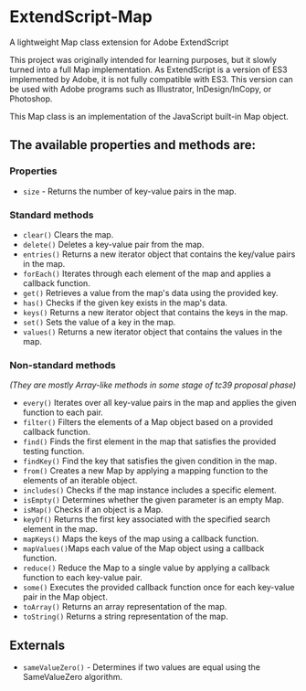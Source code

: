 # ExtendScript-Map
A lightweight Map class extension for Adobe ExtendScript

This project was originally intended for learning purposes, but it slowly turned into a full Map implementation.
As ExtendScript is a version of ES3 implemented by Adobe, it is not fully compatible with ES3.
This version can be used with Adobe programs such as Illustrator, InDesign/InCopy, or Photoshop.

This Map class is an implementation of the JavaScript built-in Map object.

## The available properties and methods are:

### Properties

* `size` -     Returns the number of key-value pairs in the map.

### Standard methods

* `clear()`    Clears the map.
* `delete()`   Deletes a key-value pair from the map.
* `entries()`  Returns a new iterator object that contains the key/value pairs in the map.
* `forEach()`  Iterates through each element of the map and applies a callback function.
* `get()`      Retrieves a value from the map's data using the provided key.
* `has()`      Checks if the given key exists in the map's data.
* `keys()`     Returns a new iterator object that contains the keys in the map.
* `set()`      Sets the value of a key in the map.
* `values()`   Returns a new iterator object that contains the values in the map.

### Non-standard methods
*(They are mostly Array-like methods in some stage of tc39 proposal phase)*

* `every()`    Iterates over all key-value pairs in the map and applies the given function to each pair.
* `filter()`   Filters the elements of a Map object based on a provided callback function.
* `find()`     Finds the first element in the map that satisfies the provided testing function.
* `findKey()`  Find the key that satisfies the given condition in the map.
* `from()`     Creates a new Map by applying a mapping function to the elements of an iterable object.
* `includes()` Checks if the map instance includes a specific element.
* `isEmpty()`  Determines whether the given parameter is an empty Map.
* `isMap()`    Checks if an object is a Map.
* `keyOf()`    Returns the first key associated with the specified search element in the map.
* `mapKeys()`  Maps the keys of the map using a callback function.
* `mapValues()`Maps each value of the Map object using a callback function.
* `reduce()`   Reduce the Map to a single value by applying a callback function to each key-value pair.
* `some()`     Executes the provided callback function once for each key-value pair in the Map object.
* `toArray()`  Returns an array representation of the map.
* `toString()` Returns a string representation of the map.
 
## Externals   

* `sameValueZero()` - Determines if two values are equal using the SameValueZero algorithm.


